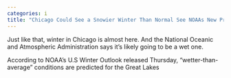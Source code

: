 ```yaml
---
categories: i
title: "Chicago Could See a Snowier Winter Than Normal See NOAAs New Predictions"
---
```


Just like that, winter in Chicago is almost here. And the National Oceanic and Atmospheric Administration says it&#8217;s likely going to be a wet one. 



According to NOAA&#8217;s U.S Winter Outlook released Thursday, &#8220;wetter-than-average&#8221; conditions are predicted for the Great Lakes 